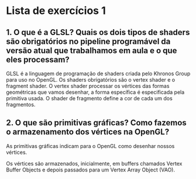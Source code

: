 # Lista de exercícios 1

## 1. O que é a GLSL? Quais os dois tipos de shaders são obrigatórios no pipeline programável da versão atual que trabalhamos em aula e o que eles processam?

GLSL é a linguagem de programação de shaders criada pelo Khronos Group para uso
no OpenGL. Os shaders obrigatórios são o vertex shader e o fragment shader.
O vertex shader processar os vértices das formas geométricas que vamos desenhar,
a forma específica é especificada pela primitiva usada. O shader de fragmento 
define a cor de cada um dos fragmentos.

## 2. O que são primitivas gráficas? Como fazemos o armazenamento dos vértices na OpenGL?

As primitivas gráficas indicam para o OpenGL como desenhar nossos vértices.

Os vértices são armazenados, inicialmente, em buffers chamados Vertex Buffer
Objects e depois passados para um Vertex Array Object (VAO).
